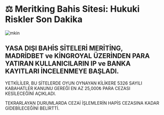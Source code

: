 # ⚖️ Meritking Bahis Sitesi: Hukuki Riskler Son Dakika

![mkin](https://github.com/user-attachments/assets/42461f19-4f58-4ea2-b2b5-7fac57070e21)

## YASA DIŞI BAHİS SİTELERİ MERİTİNG, MADRİDBET ve KİNGROYAL ÜZERİNDEN PARA YATIRAN KULLANICILARIN IP ve BANKA KAYITLARI İNCELENMEYE BAŞLADI.

YETKİLİLER, BU SİTELERDE OYUN OYNAYAN KİLİKERE 5326 SAYILI KABAHATLER KANUNU GEREĞİ EN AZ 25,000₺
PARA CEZASI KESİLECEĞİNİ AÇIKLADI. 

TEKRARLAYAN DURUMLARDA CEZAİ İŞLEMLERİN HAPİS CEZASINA KADAR GİDEBİLECEĞİNİ BELİRTTİ.
